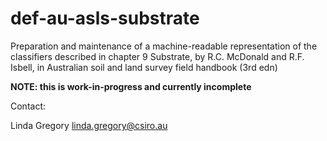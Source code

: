 # def-au-asls-substrate
Preparation and maintenance of a machine-readable representation of the classifiers described in chapter 9 Substrate, by R.C. McDonald and R.F. Isbell, in Australian soil and land survey field handbook (3rd edn)

**NOTE: this is work-in-progress and currently incomplete**

Contact: 

Linda Gregory
linda.gregory@csiro.au 
